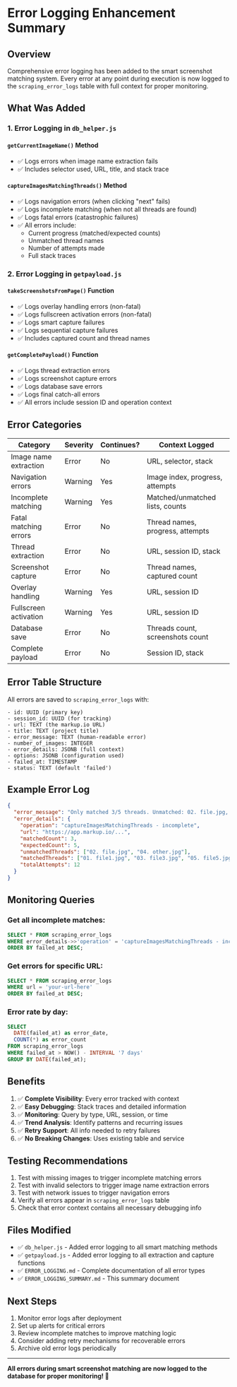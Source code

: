 # Error Logging Enhancement Summary

## Overview
Comprehensive error logging has been added to the smart screenshot matching system. Every error at any point during execution is now logged to the `scraping_error_logs` table with full context for proper monitoring.

## What Was Added

### 1. Error Logging in `db_helper.js`

#### `getCurrentImageName()` Method
- ✅ Logs errors when image name extraction fails
- ✅ Includes selector used, URL, title, and stack trace

#### `captureImagesMatchingThreads()` Method
- ✅ Logs navigation errors (when clicking "next" fails)
- ✅ Logs incomplete matching (when not all threads are found)
- ✅ Logs fatal errors (catastrophic failures)
- ✅ All errors include:
  - Current progress (matched/expected counts)
  - Unmatched thread names
  - Number of attempts made
  - Full stack traces

### 2. Error Logging in `getpayload.js`

#### `takeScreenshotsFromPage()` Function
- ✅ Logs overlay handling errors (non-fatal)
- ✅ Logs fullscreen activation errors (non-fatal)
- ✅ Logs smart capture failures
- ✅ Logs sequential capture failures
- ✅ Includes captured count and thread names

#### `getCompletePayload()` Function
- ✅ Logs thread extraction errors
- ✅ Logs screenshot capture errors
- ✅ Logs database save errors
- ✅ Logs final catch-all errors
- ✅ All errors include session ID and operation context

## Error Categories

| Category | Severity | Continues? | Context Logged |
|----------|----------|------------|----------------|
| Image name extraction | Error | No | URL, selector, stack |
| Navigation errors | Warning | Yes | Image index, progress, attempts |
| Incomplete matching | Warning | Yes | Matched/unmatched lists, counts |
| Fatal matching errors | Error | No | Thread names, progress, attempts |
| Thread extraction | Error | No | URL, session ID, stack |
| Screenshot capture | Error | No | Thread names, captured count |
| Overlay handling | Warning | Yes | URL, session ID |
| Fullscreen activation | Warning | Yes | URL, session ID |
| Database save | Error | No | Threads count, screenshots count |
| Complete payload | Error | No | Session ID, stack |

## Error Table Structure

All errors are saved to `scraping_error_logs` with:
```
- id: UUID (primary key)
- session_id: UUID (for tracking)
- url: TEXT (the markup.io URL)
- title: TEXT (project title)
- error_message: TEXT (human-readable error)
- number_of_images: INTEGER
- error_details: JSONB (full context)
- options: JSONB (configuration used)
- failed_at: TIMESTAMP
- status: TEXT (default 'failed')
```

## Example Error Log

```json
{
  "error_message": "Only matched 3/5 threads. Unmatched: 02. file.jpg, 04. other.jpg",
  "error_details": {
    "operation": "captureImagesMatchingThreads - incomplete",
    "url": "https://app.markup.io/...",
    "matchedCount": 3,
    "expectedCount": 5,
    "unmatchedThreads": ["02. file.jpg", "04. other.jpg"],
    "matchedThreads": ["01. file1.jpg", "03. file3.jpg", "05. file5.jpg"],
    "totalAttempts": 12
  }
}
```

## Monitoring Queries

### Get all incomplete matches:
```sql
SELECT * FROM scraping_error_logs 
WHERE error_details->>'operation' = 'captureImagesMatchingThreads - incomplete'
ORDER BY failed_at DESC;
```

### Get errors for specific URL:
```sql
SELECT * FROM scraping_error_logs 
WHERE url = 'your-url-here'
ORDER BY failed_at DESC;
```

### Error rate by day:
```sql
SELECT 
  DATE(failed_at) as error_date,
  COUNT(*) as error_count
FROM scraping_error_logs
WHERE failed_at > NOW() - INTERVAL '7 days'
GROUP BY DATE(failed_at);
```

## Benefits

1. ✅ **Complete Visibility**: Every error tracked with context
2. ✅ **Easy Debugging**: Stack traces and detailed information
3. ✅ **Monitoring**: Query by type, URL, session, or time
4. ✅ **Trend Analysis**: Identify patterns and recurring issues
5. ✅ **Retry Support**: All info needed to retry failures
6. ✅ **No Breaking Changes**: Uses existing table and service

## Testing Recommendations

1. Test with missing images to trigger incomplete matching errors
2. Test with invalid selectors to trigger image name extraction errors
3. Test with network issues to trigger navigation errors
4. Verify all errors appear in `scraping_error_logs` table
5. Check that error context contains all necessary debugging info

## Files Modified

- ✅ `db_helper.js` - Added error logging to all smart matching methods
- ✅ `getpayload.js` - Added error logging to all extraction and capture functions
- ✅ `ERROR_LOGGING.md` - Complete documentation of all error types
- ✅ `ERROR_LOGGING_SUMMARY.md` - This summary document

## Next Steps

1. Monitor error logs after deployment
2. Set up alerts for critical errors
3. Review incomplete matches to improve matching logic
4. Consider adding retry mechanisms for recoverable errors
5. Archive old error logs periodically

---

**All errors during smart screenshot matching are now logged to the database for proper monitoring! 🎉**
